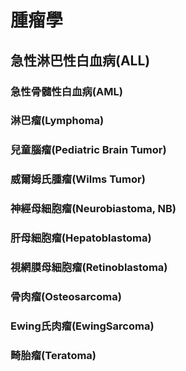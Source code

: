 # 腫瘤學

## 急性淋巴性白血病(ALL)

### 急性骨髓性白血病(AML)

### 淋巴瘤(Lymphoma)

### 兒童腦瘤(Pediatric Brain Tumor)

### 威爾姆氏腫瘤(Wilms Tumor)

### 神經母細胞瘤(Neurobiastoma, NB)

### 肝母細胞瘤(Hepatoblastoma)

### 視網膜母細胞瘤(Retinoblastoma)

### 骨肉瘤(Osteosarcoma)

### Ewing氏肉瘤(EwingSarcoma)

### 畸胎瘤(Teratoma)

